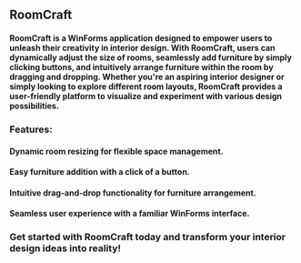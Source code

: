 ## RoomCraft 

#### RoomCraft is a WinForms application designed to empower users to unleash their creativity in interior design. With RoomCraft, users can dynamically adjust the size of rooms, seamlessly add furniture by simply clicking buttons, and intuitively arrange furniture within the room by dragging and dropping. Whether you're an aspiring interior designer or simply looking to explore different room layouts, RoomCraft provides a user-friendly platform to visualize and experiment with various design possibilities.

### Features:

#### Dynamic room resizing for flexible space management.
#### Easy furniture addition with a click of a button.
#### Intuitive drag-and-drop functionality for furniture arrangement.
#### Seamless user experience with a familiar WinForms interface.
### Get started with RoomCraft today and transform your interior design ideas into reality!
